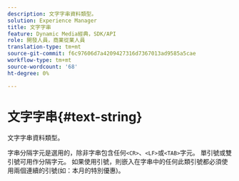 ```yaml
---
description: 文字字串資料類型。
solution: Experience Manager
title: 文字字串
feature: Dynamic Media經典，SDK/API
role: 開發人員，商業從業人員
translation-type: tm+mt
source-git-commit: f6c97606d7a4209427316d7367013ad9585a5cae
workflow-type: tm+mt
source-wordcount: '68'
ht-degree: 0%

---
```



# 文字字串{#text-string}

文字字串資料類型。

字串分隔字元是選用的，除非字串包含任何`<CR>`、`<LF>`或`<TAB>`字元。 單引號或雙引號可用作分隔字元。 如果使用引號，則嵌入在字串中的任何此類引號都必須使用兩個連續的引號(如：本月的特別優惠)。